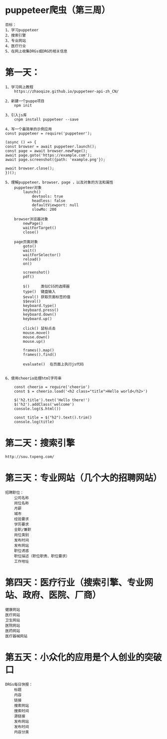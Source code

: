 # puppeteer爬虫（第三周）
    目标：
    1、学习puppeteer
    2、搜索引擎
    3、专业网站
    4、医疗行业
    5、在网上收集DRGs或DRG的相关信息

# 第一天：
    1、学习网上教程
        https://zhaoqize.github.io/puppeteer-api-zh_CN/

    2、新建一个puppe项目    
        npm init
    
    3、引入js库             
        cnpm install puppeteer --save
    
    4、写一个最简单的示例应用
    const puppeteer = require('puppeteer');

    (async () => {
    const browser = await puppeteer.launch();
    const page = await browser.newPage();
    await page.goto('https://example.com');
    await page.screenshot({path: 'example.png'});

    await browser.close();
    })();

    5、理解puppeteer、browser、page ，以及对象的方法和属性
        puppeteer对象
            launch()
                devtools: true
                headless: false
                defaultViewport: null
                slowMo: 200

        browser浏览器对象
            newPage()
            waitForTarget()
            close()

        page页面对象
            goto()
            wait()
            waitForSelector()
            reload()
            on()

            screenshot()
            pdf()

            $()     类似CSS的选择器
            type()  键盘输入
            $eval() 获取页面标签的值
            $$eval()
            keyboard.type()
            keyboard.press()
            keyboard.down()
            keyboard.up()

            click() 鼠标点击
            mouse.move()
            mouse.down()
            mouse.up()

            frames().map()
            frames().find()

            evaluate()  在页面上执行js代码


    6、使用cheerio处理html字符串

        const cheerio = require('cheerio')
        const $ = cheerio.load('<h2 class="title">Hello world</h2>')

        $('h2.title').text('Hello there!')
        $('h2').addClass('welcome')
        console.log($.html())

        const title = $("h2").text().trim()
        console.log(title)

# 第二天：搜索引擎
    http://sou.txpeng.com/


# 第三天：专业网站（几个大的招聘网站）
    招聘职位：
        公司名称
        岗位名称
        月薪
        城市
        经验要求
        学历要求
        全职/兼职
        岗位类别
        发布时间 
        发布网站
        职位诱惑
        职位描述（职位职责、职位要求）
        工作地址

# 第四天：医疗行业（搜索引擎、专业网站、政府、医院、厂商）
    健康网站
    医疗网站
    卫生网站
    医院网站
    医药网站
    医疗器械网站


# 第五天：小众化的应用是个人创业的突破口
    DRGs每日快报：
        标题
        内容
        链接
        搜索网站
        搜索时间
        源链接
        发布网站
        发布时间
        内容分类
        